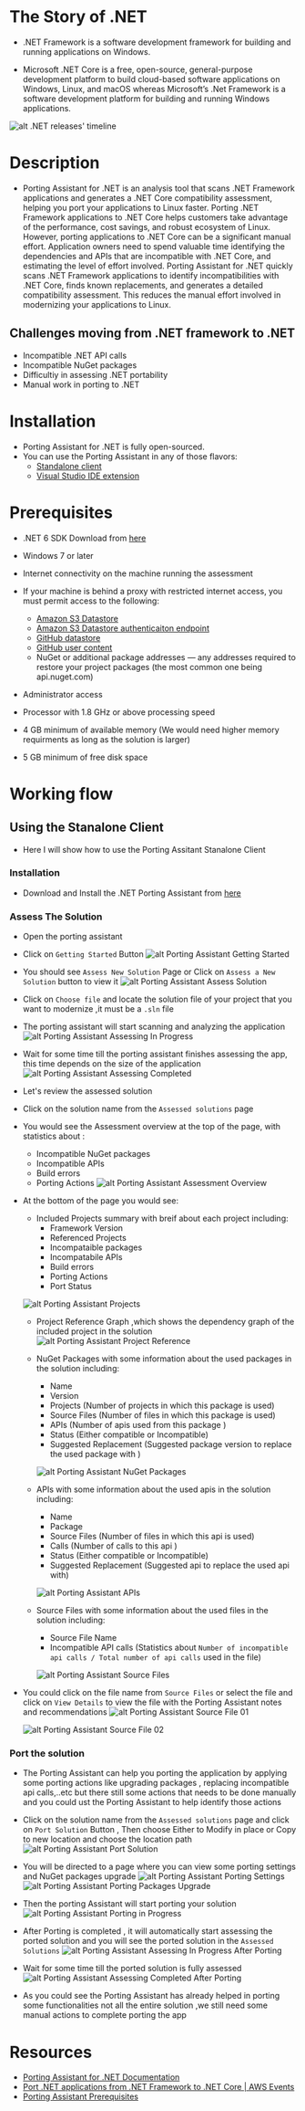 # The Story of .NET 
- .NET Framework is a software development framework for building and running applications on Windows.

-  Microsoft .NET Core is a free, open-source, general-purpose development platform to build cloud-based software applications on Windows, Linux, and macOS whereas  Microsoft’s .Net Framework is a software development platform for building and running Windows applications.

![alt .NET releases' timeline](images/dotnet_story_01.png ".NET releases' timeline")

# Description
- Porting Assistant for .NET is an analysis tool that scans .NET Framework applications and generates a .NET Core compatibility assessment, helping you port your applications to Linux faster. Porting .NET Framework applications to .NET Core helps customers take advantage of the performance, cost savings, and robust ecosystem of Linux. However, porting applications to .NET Core can be a significant manual effort. Application owners need to spend valuable time identifying the dependencies and APIs that are incompatible with .NET Core, and estimating the level of effort involved. Porting Assistant for .NET quickly scans .NET Framework applications to identify incompatibilities with .NET Core, finds known replacements, and generates a detailed compatibility assessment. This reduces the manual effort involved in modernizing your applications to Linux.

## Challenges moving from .NET framework to .NET
- Incompatible .NET API calls
- Incompatible NuGet packages
- Difficultiy in assessing .NET portability
- Manual work in porting to .NET
  
# Installation 
- Porting Assistant for .NET is fully open-sourced.
- You can use the Porting Assistant in any of those flavors:
    -   [Standalone client](https://aws.amazon.com/porting-assistant-dotnet/) 
    -   [Visual Studio IDE extension](https://marketplace.visualstudio.com/items?itemName=AWSPA.AWSPortingAssistant2022) 
# Prerequisites
- .NET 6 SDK Download from [here](https://dotnet.microsoft.com/en-us/download/dotnet)
- Windows 7 or later
- Internet connectivity on the machine running the assessment
- If your machine is behind a proxy with restricted internet access, you must permit access to the following:

    - [Amazon S3 Datastore](https://s3.us-west-2.amazonaws.com/aws.portingassistant.dotnet.datastore/)
    - [Amazon S3 Datastore authenticaiton endpoint]( https://encore-telemetry.us-east-1.amazonaws.com/)
    - [GitHub datastore](https://github.com/aws/porting-assistant-dotnet-datastore/tree/master/data)
    - [GitHub user content](http://raw.githubusercontent.com/)
    - NuGet or additional package addresses — any addresses required to restore your project packages (the most common one being api.nuget.com)

- Administrator access
- Processor with 1.8 GHz or above processing speed
- 4 GB minimum of available memory (We would need higher memory requirments as long as the solution is larger)
- 5 GB minimum of free disk space
  
# Working flow
## Using the Stanalone Client
- Here I will show how to use the Porting Assitant Stanalone Client

### Installation
- Download and Install the .NET Porting Assistant from [here](https://aws.amazon.com/porting-assistant-dotnet/)

### Assess The Solution
- Open the porting assistant
- Click on `Getting Started` Button 
 ![alt Porting Assistant Getting Started](images/porting_assistant_getting_started.PNG "Porting Assistant Getting Started")
- You should see `Assess New Solution` Page or Click on `Assess a New Solution` button to view it 
 ![alt Porting Assistant Assess Solution](images/porting_assistant_asses_solution.PNG "Porting Assistant Assess Solution")
- Click on `Choose file` and locate the solution file of your project that you want to modernize ,it must be a `.sln` file
- The porting assistant will start scanning and analyzing the application
![alt Porting Assistant Assessing In Progress](images/porting_assistant_assessing_in_progress.PNG "Porting Assistant Assessing In Progress")
- Wait for some time till the porting assistant finishes assessing the app, this time depends on the size of the application
![alt Porting Assistant Assessing Completed](images/porting_assistant_assessing_completed.PNG "Porting Assistant Assessing Completed")
- Let's review the assessed solution 
- Click on the solution name from the `Assessed solutions` page
- You would see the Assessment overview at the top of the page, with statistics about :
    - Incompatible NuGet packages
    - Incompatible APIs
    - Build errors
    - Porting Actions
![alt Porting Assistant Assessment Overview](images/porting_assistant_project_overview.PNG "Porting Assistant Assessment Overview")
- At the bottom of the page you would see:
    - Included Projects summary with breif about each project including:
        - Framework Version
        - Referenced Projects
        - Incompataible packages
        - Incompatabile APIs
        - Build errors
        - Porting Actions
        - Port Status
         
    ![alt Porting Assistant Projects](images/porting_assistant_project_details.PNG "Porting Assistant Projects")

    - Project Reference Graph ,which shows the dependency graph of the included project in the solution
    ![alt Porting Assistant Project Reference](images/porting_assistant_project_reference_graph.PNG "Porting Assistant Project Reference")

    - NuGet Packages with some information about the used packages in the solution including:
        - Name
        - Version
        - Projects (Number of projects in which this package is used)
        - Source Files (Number of files in which this package is used)
        - APIs (Number of apis used from this package )
        - Status (Either compatible or Incompatible)
        - Suggested Replacement (Suggested package version to replace the used package with )  
             
      ![alt Porting Assistant NuGet Packages](images/porting_assistant_nuget_packages.PNG "Porting Assistant NuGet Packages")

    - APIs with some information about the used apis in the solution including:
        - Name
        - Package
        - Source Files (Number of files in which this api is used)
        - Calls (Number of calls to this api )
        - Status (Either compatible or Incompatible)
        - Suggested Replacement (Suggested api to replace the used api with)        
         
      ![alt Porting Assistant APIs](images/porting_assistant_project_apis.PNG "Porting Assistant APIs")

    - Source Files with some information about the used files in the solution including:
        - Source File Name
        - Incompatible API calls (Statistics about `Number of incompatible api calls / Total number of api calls` used in the file)     
         
      ![alt Porting Assistant Source Files](images/porting_assistant_project_source_files.PNG "Porting Assistant Source Files")

- You could click on the file name from `Source Files` or select the file and click on `View Details` to view the file with the Porting Assistant notes and recommendations
![alt Porting Assistant Source File 01](images/porting_assistant_project_source_files_example_01.PNG "Porting Assistant Source File 01")

  ![alt Porting Assistant Source File 02](images/porting_assistant_project_source_files_example_02.PNG "Porting Assistant Source File 02")

### Port the solution
- The Porting Assistant can help you porting the application by applying some porting actions like upgrading packages , replacing incompatible api calls,..etc but there still some actions that needs to be done manually and you could ust the Porting Assistant to help identify those actions  
- Click on the solution name from the `Assessed solutions` page and click on `Port Solution` Button , Then choose Either to Modify in place or Copy to new location and choose the location path 
![alt Porting Assistant Port Solution](images/porting_assistant_assesed_solution_porting.PNG "Porting Assistant Port Solution")
- You will be directed to a page where you can view some porting settings and NuGet packages upgrade
![alt Porting Assistant Porting Settings](images/porting_assistant_assesed_solution_porting_01.PNG "Porting Assistant Porting Settings")
![alt Porting Assistant Porting Packages Upgrade](images/porting_assistant_assesed_solution_porting_02.PNG "Porting Assistant Porting Packages Upgrade")
- Then the porting Assistant will start porting your solution
![alt Porting Assistant Porting in Progress](images/porting_assistant_assesed_solution_porting_in_progress.PNG "Porting Assistant Porting in Progress")
- After Porting is completed , it will automatically start assessing the ported solution and you will see the ported solution in the `Assessed Solutions` 
![alt Porting Assistant Assessing In Progress After Porting](images/porting_assistant_assesed_solution_porting_assessing_in_progress.PNG "Porting Assistant Assessing In Progress After Porting")
- Wait for some time till the ported solution is fully assessed
![alt Porting Assistant Assessing Completed After Porting](images/porting_assistant_assesed_solution_porting_assessing_completed.PNG "Porting Assistant Assessing Completed After Porting")

- As you could see the Porting Assistant has already helped in porting some functionalities not all the entire solution ,we still need some manual actions to complete porting the app 


# Resources
- [Porting Assistant for .NET Documentation](https://aws.amazon.com/porting-assistant-dotnet/)
- [Port .NET applications from .NET Framework to .NET Core | AWS Events](https://www.youtube.com/watch?v=JDGc6-v-yPA)
- [Porting Assistant Prerequisites](https://docs.aws.amazon.com/portingassistant/latest/userguide/porting-assistant-prerequisites.html)